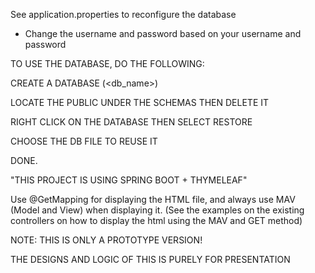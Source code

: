 See application.properties to reconfigure the database
   - Change the username and password based on your username and password
     
TO USE THE DATABASE, DO THE FOLLOWING:

CREATE A DATABASE (<db_name>)

LOCATE THE PUBLIC UNDER THE SCHEMAS THEN DELETE IT

RIGHT CLICK ON THE DATABASE THEN SELECT RESTORE

CHOOSE THE DB FILE TO REUSE IT

DONE.


"THIS PROJECT IS USING SPRING BOOT + THYMELEAF"

Use @GetMapping for displaying the HTML file, and always use MAV (Model and View) when displaying it.
(See the examples on the existing controllers on how to display the html using the MAV and GET method)

NOTE: 
THIS IS ONLY A PROTOTYPE VERSION!

THE DESIGNS AND LOGIC OF THIS IS PURELY FOR PRESENTATION
